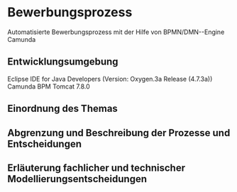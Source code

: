 # Bewerbungsprozess

Automatisierte Bewerbungsprozess mit der Hilfe von BPMN/DMN--Engine Camunda

## Entwicklungsumgebung

Eclipse IDE for Java Developers (Version: Oxygen.3a Release (4.7.3a))
Camunda BPM Tomcat 7.8.0

## Einordnung des Themas
## Abgrenzung und Beschreibung der Prozesse und Entscheidungen
## Erläuterung fachlicher und technischer Modellierungsentscheidungen
